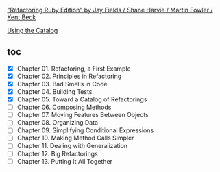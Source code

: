 ["Refactoring Ruby Edition" by Jay Fields / Shane Harvie / Martin Fowler / Kent Beck](https://www.oreilly.com/library/view/refactoring-ruby-edition/9780321603968/)

[Using the Catalog](https://refactoring.com/catalog/)

## toc

- [x] Chapter 01. Refactoring, a First Example
- [x] Chapter 02. Principles in Refactoring
- [x] Chapter 03. Bad Smells in Code
- [x] Chapter 04. Building Tests
- [x] Chapter 05. Toward a Catalog of Refactorings
- [ ] Chapter 06. Composing Methods
- [ ] Chapter 07. Moving Features Between Objects
- [ ] Chapter 08. Organizing Data
- [ ] Chapter 09. Simplifying Conditional Expressions
- [ ] Chapter 10. Making Method Calls Simpler
- [ ] Chapter 11. Dealing with Generalization
- [ ] Chapter 12. Big Refactorings
- [ ] Chapter 13. Putting It All Together

